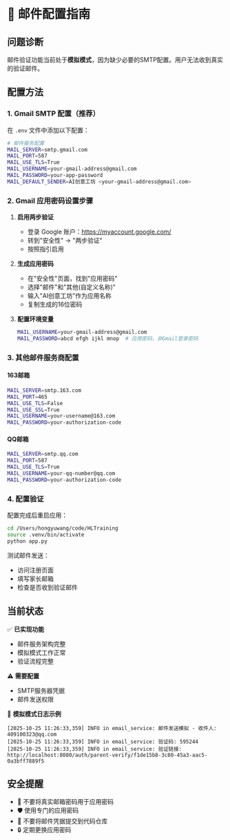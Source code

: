 # 📧 邮件配置指南

## 问题诊断
邮件验证功能当前处于**模拟模式**，因为缺少必要的SMTP配置。用户无法收到真实的验证邮件。

## 配置方法

### 1. Gmail SMTP 配置（推荐）

在 `.env` 文件中添加以下配置：

```bash
# 邮件服务配置
MAIL_SERVER=smtp.gmail.com
MAIL_PORT=587
MAIL_USE_TLS=True
MAIL_USERNAME=your-gmail-address@gmail.com
MAIL_PASSWORD=your-app-password
MAIL_DEFAULT_SENDER=AI创意工坊 <your-gmail-address@gmail.com>
```

### 2. Gmail 应用密码设置步骤

1. **启用两步验证**
   - 登录 Google 账户：https://myaccount.google.com/
   - 转到"安全性" → "两步验证"
   - 按照指引启用

2. **生成应用密码**
   - 在"安全性"页面，找到"应用密码"
   - 选择"邮件"和"其他(自定义名称)"
   - 输入"AI创意工坊"作为应用名称
   - 复制生成的16位密码

3. **配置环境变量**
   ```bash
   MAIL_USERNAME=your-gmail-address@gmail.com
   MAIL_PASSWORD=abcd efgh ijkl mnop  # 应用密码，非Gmail登录密码
   ```

### 3. 其他邮件服务商配置

#### 163邮箱
```bash
MAIL_SERVER=smtp.163.com
MAIL_PORT=465
MAIL_USE_TLS=False
MAIL_USE_SSL=True
MAIL_USERNAME=your-username@163.com
MAIL_PASSWORD=your-authorization-code
```

#### QQ邮箱
```bash
MAIL_SERVER=smtp.qq.com
MAIL_PORT=587
MAIL_USE_TLS=True
MAIL_USERNAME=your-qq-number@qq.com
MAIL_PASSWORD=your-authorization-code
```

### 4. 配置验证

配置完成后重启应用：
```bash
cd /Users/hongyuwang/code/HLTraining
source .venv/bin/activate
python app.py
```

测试邮件发送：
- 访问注册页面
- 填写家长邮箱
- 检查是否收到验证邮件

## 当前状态

✅ **已实现功能**
- 邮件服务架构完整
- 模拟模式工作正常
- 验证流程完整

⚠️  **需要配置**
- SMTP服务器凭据
- 邮件发送权限

📧 **模拟模式日志示例**
```
[2025-10-25 11:26:33,359] INFO in email_service: 邮件发送模拟 - 收件人: 409100323@qq.com
[2025-10-25 11:26:33,359] INFO in email_service: 验证码: 595244
[2025-10-25 11:26:33,359] INFO in email_service: 验证链接: http://localhost:8080/auth/parent-verify/f1de15b8-3c80-45a3-aac5-0a3bff7889f5
```

## 安全提醒

- 🔐 不要将真实邮箱密码用于应用密码
- 🛡️ 使用专门的应用密码
- 📝 不要将邮件凭据提交到代码仓库
- 🔒 定期更换应用密码